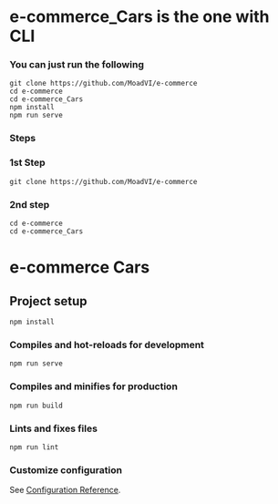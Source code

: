# e-commerce_Cars is the one with CLI 

### You can just run the following
```
git clone https://github.com/MoadVI/e-commerce
cd e-commerce
cd e-commerce_Cars
npm install
npm run serve

```
### Steps
### 1st Step
```
git clone https://github.com/MoadVI/e-commerce

```
### 2nd step
```
cd e-commerce
cd e-commerce_Cars

```


# e-commerce Cars


## Project setup
```
npm install

```

### Compiles and hot-reloads for development
```
npm run serve

```

### Compiles and minifies for production
```
npm run build

```

### Lints and fixes files
```
npm run lint
```

### Customize configuration
See [Configuration Reference](https://cli.vuejs.org/config/).
